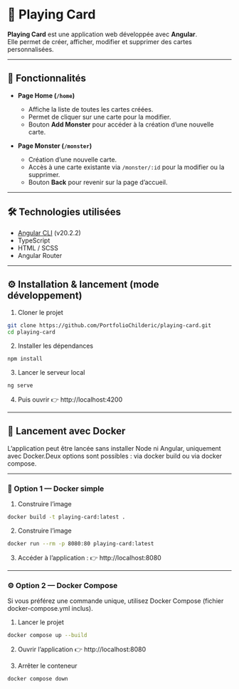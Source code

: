# 🎴 Playing Card  

**Playing Card** est une application web développée avec **Angular**.  
Elle permet de créer, afficher, modifier et supprimer des cartes personnalisées.  

---

## 🚀 Fonctionnalités

- **Page Home (`/home`)**  
  - Affiche la liste de toutes les cartes créées.  
  - Permet de cliquer sur une carte pour la modifier.  
  - Bouton **Add Monster** pour accéder à la création d’une nouvelle carte.  

- **Page Monster (`/monster`)**  
  - Création d’une nouvelle carte.  
  - Accès à une carte existante via `/monster/:id` pour la modifier ou la supprimer.  
  - Bouton **Back** pour revenir sur la page d’accueil.  

---

## 🛠️ Technologies utilisées

- [Angular CLI](https://angular.dev/tools/cli) (v20.2.2)  
- TypeScript  
- HTML / SCSS  
- Angular Router  

---

## ⚙️ Installation & lancement (mode développement)

1. Cloner le projet
```bash
git clone https://github.com/PortfolioChilderic/playing-card.git
cd playing-card
```
2. Installer les dépendances
```bash
npm install
```

3. Lancer le serveur local
```bash
ng serve
```

4. Puis ouvrir
👉 http://localhost:4200

---

## 🐳 Lancement avec Docker

L’application peut être lancée sans installer Node ni Angular, uniquement avec Docker.Deux options sont possibles : via docker build ou via docker compose.

---

### 🧩 Option 1 — Docker simple

1. Construire l’image
```bash
docker build -t playing-card:latest .
```

2. Construire l’image
```bash
docker run --rm -p 8080:80 playing-card:latest
```

3. Accéder à l’application :
👉 http://localhost:8080

---

### ⚙️ Option 2 — Docker Compose

Si vous préférez une commande unique, utilisez Docker Compose (fichier docker-compose.yml inclus).

1. Lancer le projet
```bash
docker compose up --build
```

2. Ouvrir l’application
👉 http://localhost:8080

3. Arrêter le conteneur
```bash
docker compose down
```